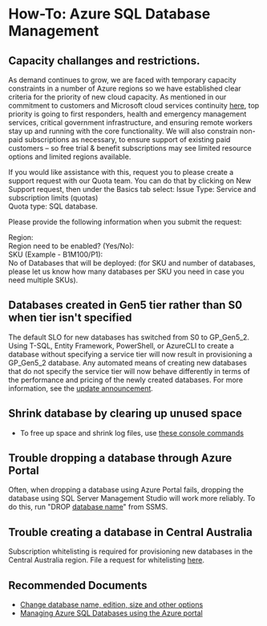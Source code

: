<properties
	pageTitle="How-To: Azure SQL Database Management"
	description="How-To: Azure SQL Database Management"
	service="microsoft.sql"
	resource="servers"
	authors="emlisa, johirsch,andikshi"
    ms.author="emlisa,andikshi"
	displayOrder=""
	selfHelpType="generic"
	supportTopicIds="32630418"
	productPesIds="13491"
	cloudEnvironments="public,blackForest,fairfax,mooncake, usnat, ussec"
	articleId="29427fe7-6a8b-46fc-aa6d-8d3fd5176098"
	ownershipId="AzureData_AzureSQLDB_Provisioning"
/>

# How-To: Azure SQL Database Management

## Capacity challanges and restrictions.

As demand continues to grow, we are faced with temporary capacity constraints in a number of Azure regions so we have established clear criteria for the priority of new cloud capacity. 
As mentioned in our commitment to customers and Microsoft cloud services continuity [here](https://azure.microsoft.com/blog/our-commitment-to-customers-and-microsoft-cloud-services-continuity/), top priority is going to first responders, health and emergency management services, critical government infrastructure, and ensuring remote workers stay up and running with the core functionality. 
We will also constrain non-paid subscriptions as necessary, to ensure support of existing paid customers – so free trial & benefit subscriptions may see limited resource options and limited regions available.

If you would like assistance with this, request you to please create a support request with our Quota team. You can do that by clicking on New Support request, then under the Basics tab select:
Issue Type: Service and subscription limits (quotas) <br />
Quota type: SQL database. 

Please provide the following information when you submit the request: 

Region: <br />
Region need to be enabled? (Yes/No): <br />
SKU (Example - B1M100/P1): <br />
No of Databases that will be deployed: (for SKU and number of databases, please let us know how many databases per SKU you need in case you need multiple SKUs). <br />

## Databases created in Gen5 tier rather than S0 when tier isn't specified

The default SLO for new databases has switched from S0 to GP_Gen5_2. Using T-SQL, Entity Framework, PowerShell, or AzureCLI to create a database without specifying a service tier will now result in provisioning a GP_Gen5_2 database. Any automated means of creating new databases that do not specify the service tier will now behave differently in terms of the performance and pricing of the newly created databases. For more information, see the [update announcement](https://azure.microsoft.com/updates/azure-sql-database-default-configuration-changing-soon/).

## Shrink database by clearing up unused space

* To free up space and shrink log files, use [these console commands](https://docs.microsoft.com/sql/t-sql/database-console-commands/dbcc-shrinkdatabase-transact-sql)

## Trouble dropping a database through Azure Portal

Often, when dropping a database using Azure Portal fails, dropping the database using SQL Server Management Studio will work more reliably. To do this, run "DROP [database name](https://docs.microsoft.com/azure/sql-database/sql-database-connect-query-ssms)" from SSMS.

## Trouble creating a database in Central Australia

Subscription whitelisting is required for provisioning new databases in the Central Australia region. File a request for whitelisting [here](https://azure.microsoft.com/global-infrastructure/australia/contact/).

## **Recommended Documents**

* [Change database name, edition, size and other options](https://docs.microsoft.com/sql/t-sql/statements/alter-database-transact-sql?view=sql-server-2017?WT.mc_id=pid:13491:sid:32630418/)<br>
* [Managing Azure SQL Databases using the Azure portal](https://azure.microsoft.com/documentation/articles/sql-database-manage-portal?WT.mc_id=pid:13491:sid:32630418/)
